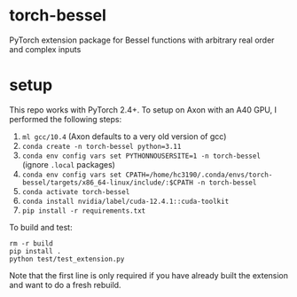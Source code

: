 # torch-bessel
PyTorch extension package for Bessel functions with arbitrary real order and complex inputs

# setup
This repo works with PyTorch 2.4+. To setup on Axon with an A40 GPU, I performed the following steps:
1) `ml gcc/10.4` (Axon defaults to a very old version of gcc)
2) `conda create -n torch-bessel python=3.11`
3) `conda env config vars set PYTHONNOUSERSITE=1 -n torch-bessel` (ignore `.local` packages)
4) `conda env config vars set CPATH=/home/hc3190/.conda/envs/torch-bessel/targets/x86_64-linux/include/:$CPATH -n torch-bessel`
5) `conda activate torch-bessel`
6) `conda install nvidia/label/cuda-12.4.1::cuda-toolkit`
7) `pip install -r requirements.txt`

To build and test:
```
rm -r build
pip install .
python test/test_extension.py
```
Note that the first line is only required if you have already built the extension and want to do a fresh rebuild.
